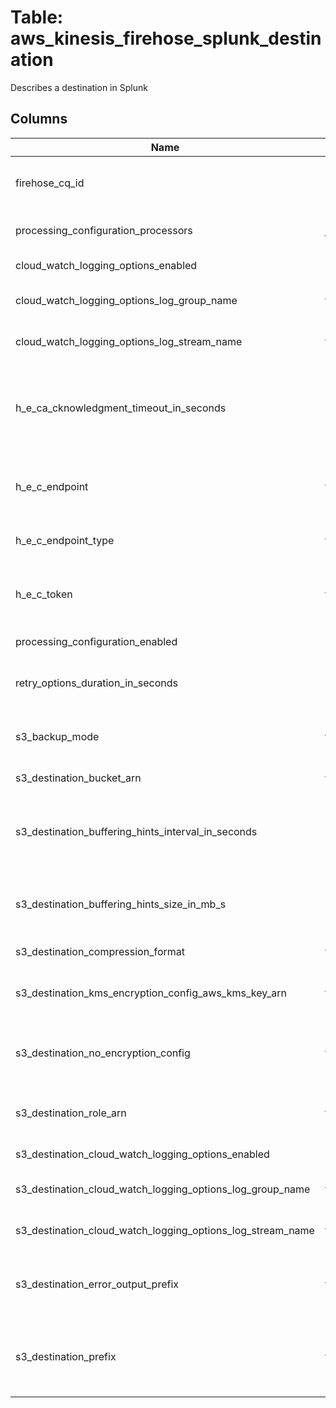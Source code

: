 
# Table: aws_kinesis_firehose_splunk_destination
Describes a destination in Splunk
## Columns
| Name        | Type           | Description  |
| ------------- | ------------- | -----  |
|firehose_cq_id|uuid|Unique CloudQuery ID of aws_kinesis_firehoses table (FK)|
|processing_configuration_processors|jsonb|Describes a data processing configuration|
|cloud_watch_logging_options_enabled|boolean|Enables or disables CloudWatch logging|
|cloud_watch_logging_options_log_group_name|text|The CloudWatch group name for logging|
|cloud_watch_logging_options_log_stream_name|text|The CloudWatch log stream name for logging|
|h_e_ca_cknowledgment_timeout_in_seconds|bigint|The amount of time that Kinesis Data Firehose waits to receive an acknowledgment from Splunk after it sends it data|
|h_e_c_endpoint|text|The HTTP Event Collector (HEC) endpoint to which Kinesis Data Firehose sends your data|
|h_e_c_endpoint_type|text|This type can be either "Raw" or "Event"|
|h_e_c_token|text|A GUID you obtain from your Splunk cluster when you create a new HEC endpoint|
|processing_configuration_enabled|boolean|Enables or disables data processing|
|retry_options_duration_in_seconds|bigint|The total amount of time that Kinesis Data Firehose spends on retries|
|s3_backup_mode|text|Defines how documents should be delivered to Amazon S3|
|s3_destination_bucket_arn|text|The ARN of the S3 bucket|
|s3_destination_buffering_hints_interval_in_seconds|bigint|Buffer incoming data for the specified period of time, in seconds, before delivering it to the destination|
|s3_destination_buffering_hints_size_in_mb_s|bigint|Buffer incoming data to the specified size, in MiBs, before delivering it to the destination|
|s3_destination_compression_format|text|The compression format|
|s3_destination_kms_encryption_config_aws_kms_key_arn|text|The Amazon Resource Name (ARN) of the encryption key|
|s3_destination_no_encryption_config|text|Specifically override existing encryption information to ensure that no encryption is used|
|s3_destination_role_arn|text|The Amazon Resource Name (ARN) of the AWS credentials|
|s3_destination_cloud_watch_logging_options_enabled|boolean|Enables or disables CloudWatch logging|
|s3_destination_cloud_watch_logging_options_log_group_name|text|The CloudWatch group name for logging|
|s3_destination_cloud_watch_logging_options_log_stream_name|text|The CloudWatch log stream name for logging|
|s3_destination_error_output_prefix|text|A prefix that Kinesis Data Firehose evaluates and adds to failed records before writing them to S3|
|s3_destination_prefix|text|The "YYYY/MM/DD/HH" time format prefix is automatically used for delivered Amazon S3 files|
